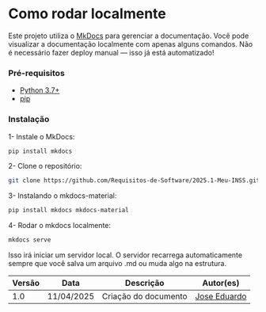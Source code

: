 # Como rodar localmente 

Este projeto utiliza o [MkDocs](https://www.mkdocs.org/) para gerenciar a documentação. Você pode visualizar a documentação localmente com apenas alguns comandos. Não é necessário fazer deploy manual — isso já está automatizado!

### Pré-requisitos

- [Python 3.7+](https://www.python.org/downloads/)
- [pip]()

### Instalação

1- Instale o MkDocs:

```bash
pip install mkdocs
```

2- Clone o repositório:

```bash
git clone https://github.com/Requisitos-de-Software/2025.1-Meu-INSS.git
```

3- Instalando o mkdocs-material:

```bash
pip install mkdocs mkdocs-material
```
4- Rodar o mkdocs localmente: 

```bash
mkdocs serve
```
Isso irá iniciar um servidor local.
O servidor recarrega automaticamente sempre que você salva um arquivo .md ou muda algo na estrutura.

Versão |   Data  | Descrição | Autor(es)
------ | ---- | ------ | ---------- 
1.0 | 11/04/2025 | Criação do documento | [Jose Eduardo](https://github.com/jevprado) 